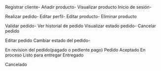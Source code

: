 Registrar cliente-
Añadir producto-
Visualizar producto
Inicio de sesión-

Realizar pedido-
Editar perfil-
Editar producto-
Eliminar producto

Validar pedido-
Ver historial de pedido
Visualizar estado pedido-
Cancelar pedido


Editar pedido
Cambiar estado del pedido-



En revision del pedido(pagado o pediente pago)
Pedido Aceptado
En proceso
Listo para entregar
Entregado

Cancelado




